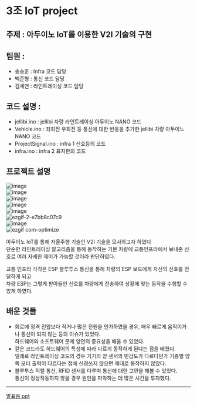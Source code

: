 # 3조 IoT project
## 주제 : 아두이노 IoT를 이용한 V2I 기술의 구현

## 팀원 : 
  - 송승훈 : Infra 코드 담당
  - 백준형 : 통신 코드 담당
  - 김세연 : 라인트레이싱 코드 담당

## 코드 설명 :
  - jellibi.ino : jellibi 차량 라인트레이싱 아두이노 NANO 코드
  - Vehicle.ino : 좌회전 우회전 등 통신에 대한 반응을 추가한 jellibi 차량 아두이노 NANO 코드
  - ProjectSignal.ino : infra 1 신호등의 코드
  - infra.ino : infra 2 표지판의 코드

## 프로젝트 설명
![image](https://user-images.githubusercontent.com/69943723/230870538-cf770b61-b54c-445b-8c43-85582013a1a1.png)  
![image](https://user-images.githubusercontent.com/69943723/230870587-9c21d172-51ac-4f94-9b58-3948439cdbe2.png)  
![image](https://user-images.githubusercontent.com/69943723/230870614-7283c1a7-488e-4ecd-9aaa-b209607c77f5.png)  
![image](https://user-images.githubusercontent.com/69943723/230870656-f603f9e0-041d-40cd-bcd8-6529a72b8b40.png)  
![image](https://user-images.githubusercontent.com/69943723/230870700-99b5c3af-6eea-480b-921e-c15ed5a8bf55.png)  
![ezgif-2-e7bb8c07c9](https://user-images.githubusercontent.com/69943723/236182902-edda38ef-0864-481d-9193-cc16c43fd4fb.gif)  
![image](https://user-images.githubusercontent.com/69943723/230870731-3a252861-cd56-4fdd-9141-1980c6ca8235.png)  
![ezgif com-optimize](https://user-images.githubusercontent.com/69943723/236180990-f547fff0-046f-4270-890b-10335d2a7fbe.gif)  

아두이노 IoT를 통해 자율주행 기술인 V2I 기술을 모사하고자 하였다  
단순한 라인트레이싱 알고리즘을 통해 동작하는 기본 차량에 교통인프라에서 보내준 신호로 여러 자세한 제어가 가능할 것이라 판단하였다.
  
교통 인프라 각각은 ESP 블루투스 통신을 통해 차량의 ESP 보드에게 자신의 신호를 전달하게 되고  
차량 ESP는 그렇게 받아들인 신호를 차량에게 전송하여 상황에 맞는 동작을 수행할 수 있게 하였다.

## 배운 것들
  - 회로에 정격 전압보다 적거나 많은 전원을 인가하였을 경우, 매우 빠르게 움직이거나 통신이 되지 않는 등의 이슈가 있었다.  
  하드웨어와 소프트웨어 문제 양면의 중요성을 배울 수 있었다.
  - 같은 코드라도 하드웨어의 특성에 따라 다르게 동작하게 된다는 점을 배웠다.  
  일례로 라인트레이싱 코드의 경우 기기의 양 센서의 민감도가 다르다던가 기종별 양쪽 모터 출력이 다르다는 점에 신경쓰지 않으면 제대로 동작하지 않았다.
  - 블루투스 직렬 통신, RFID 센서를 다루며 통신에 대한 고민을 해볼 수 있었다.  
  통신이 정상작동하지 않을 경우 원인을 파악하는 데 많은 시간을 투자했다.
  
---
[발표용 ppt](https://docs.google.com/presentation/d/19YS5kTOKq8n68Tw-wl9UC9dEZpB6E_nViElo82Xve74/edit?usp=sharing)
